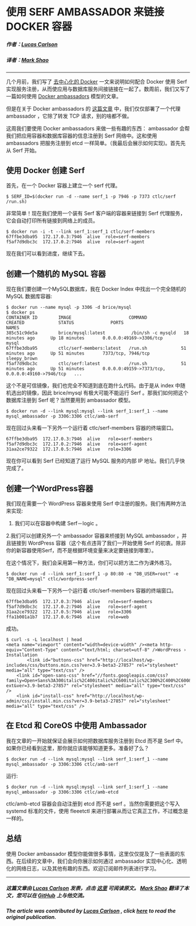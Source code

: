 # 使用 SERF AMBASSADOR 来链接 DOCKER 容器


##### 作者：[Lucas Carlson](http://www.centurylinklabs.com/author/cardmagic/)
##### 译者：[Mark Shao](https://github.com/markshao)

***

几个月前，我们写了 [去中心化的 Docker](http://www.centurylinklabs.com/decentralizing-docker-how-to-use-serf-with-docker/) 一文来说明如何配合 Docker 使用 Serf 实现服务注册，从而使应用与数据库服务间接链接在一起了。数周前，我们又写了一篇如何使用 [Docker ambassadors](http://www.centurylinklabs.com/deploying-multi-server-docker-apps-with-ambassadors/) 模型的文章。

但是在关于 Docker ambassadors 的 [这篇文章](http://www.centurylinklabs.com/deploying-multi-server-docker-apps-with-ambassadors/) 中，我们仅仅部署了一个代理 ambassador ，它除了转发 TCP 请求，别的啥都不做。

这周我们要使用 Docker ambassadors 来做一些有趣的东西： ambassador 会帮我们把应用容器和数据库容器的信息注册到 Serf 网络中。这和使用 ambassadors 把服务注册到 etcd 一样简单。（我最后会展示如何实现)。首先先从 Serf 开始。

## 使用 Docker 创建 Serf

首先，在一个 Docker 容器上建立一个 serf 代理。

```
$ SERF_ID=$(docker run -d --name serf_1 -p 7946 -p 7373 ctlc/serf /run.sh)
```

非常简单！现在我们使用一个装有 Serf 客户端的容器来链接到 Serf 代理服务，它会自动打印所有链接到网络上的成员。

```
$ docker run -i -t --link serf_1:serf_1 ctlc/serf-members
67ffbe3dba95  172.17.0.3:7946  alive  role=serf-members
f5af7d9dbc3c  172.17.0.2:7946  alive  role=serf-agent
```

现在我们可以看到进度，继续下去。

## 创建一个随机的 MySQL 容器

现在我们要创建一个MySQL数据库，我在 Docker Index 中找出一个完全随机的 MySQL 数据库容器:

```
$ docker run --name mysql -p 3306 -d brice/mysql
$ docker ps
CONTAINER ID        IMAGE                      COMMAND             CREATED             STATUS              PORTS                                              NAMES
385c51c9de5a        brice/mysql:latest          /bin/sh -c mysqld   18 minutes ago      Up 18 minutes       0.0.0.0:49169->3306/tcp                            mysql   
67ffbe3dba95        ctlc/serf-members:latest   /run.sh             51 minutes ago      Up 51 minutes       7373/tcp, 7946/tcp                                 sleepy_brown       
f5af7d9dbc3c        ctlc/serf:latest           /run.sh             51 minutes ago      Up 51 minutes       0.0.0.0:49159->7373/tcp, 0.0.0.0:49160->7946/tcp   ...  
```

这个不是可信镜像，我们也完全不知道到底在跑什么代码。由于是从 index 中随机选出的镜像，因此 brice/mysql 有极大可能不能运行 Serf 。那我们如何把这个数据库注册到 Serf 呢？当然要用到 ambassador 模型。

```
$ docker run -d --link mysql:mysql --link serf_1:serf_1 --name mysql_ambassador -p 3306:3306 ctlc/amb-serf
```

现在回过头来看一下另外一个运行着 ctlc/serf-members 容器的终端窗口。

```
67ffbe3dba95  172.17.0.3:7946  alive   role=serf-members
f5af7d9dbc3c  172.17.0.2:7946  alive   role=serf-agent
31aa2ce79322  172.17.0.5:7946  alive   role=3306
```

现在你可以看到 Serf 已经知道了运行 MySQL 服务的内部 IP 地址。我们几乎快完成了。

## 创建一个WordPress容器

我们现在需要一个 WordPress 容器来使用 Serf 中注册的服务。我们有两种方法来实现:

1. 我们可以在容器中构建 Serf－logic 。

2.我们可以创建另外一个 ambassador 容器来桥接到 MySQL ambassador ，并且链接到 WordPress 容器（这个有点违背了我们一开始使用 Serf 的初衷。除非你的新容器使用Serf，而不是根据环境变量来决定要链接到哪里）。

在这个情况下，我们会采用第一种方法，你们可以把方法二作为课外练习。

```
$ docker run -d --link serf_1:serf_1 -p 80:80 -e "DB_USER=root" -e "DB_NAME=mysql" ctlc/wordpress-serf
```

现在回过头来看一下另外一个运行着 ctlc/serf-members 容器的终端窗口。

```
67ffbe3dba95  172.17.0.3:7946  alive   role=serf-members
f5af7d9dbc3c  172.17.0.2:7946  alive   role=serf-agent
31aa2ce79322  172.17.0.5:7946  alive   role=3306
ffa1b001a1b7  172.17.0.6:7946  alive   role=web
```

成功。

```
$ curl -s -L localhost | head
<meta name="viewport" content="width=device-width" /><meta http-equiv="Content-Type" content="text/html; charset=utf-8" />WordPress › Installation
		<link id="buttons-css" href="http://localhost/wp-includes/css/buttons.min.css?ver=3.9-beta3-27857" rel="stylesheet" media="all" type="text/css" />
	<link id="open-sans-css" href="//fonts.googleapis.com/css?family=Open+Sans%3A300italic%2C400italic%2C600italic%2C300%2C400%2C600&subset=latin%2Clatin-ext&ver=3.9-beta3-27857" rel="stylesheet" media="all" type="text/css" />
	<link id="install-css" href="http://localhost/wp-admin/css/install.min.css?ver=3.9-beta3-27857" rel="stylesheet" media="all" type="text/css" />
```

## 在 Etcd 和 CoreOS 中使用 Ambassador

我在文章的一开始就保证会展示如何把数据库服务注册到 Etcd 而不是 Serf 中。如果你已经看到这里，那你就应该能够知道更多。准备好了么？

```
$ docker run -d --link mysql:mysql --link serf_1:serf_1 --name mysql_ambassador -p 3306:3306 ctlc/amb-serf
```

运行:

```
$ docker run -d --link mysql:mysql --link serf_1:serf_1 --name mysql_ambassador -p 3306:3306 ctlc/amb-etcd
```

ctlc/amb-etcd 容器会自动注册到 etcd 而不是 serf 。当然你需要把这个写入 systemd 标准的文件，使用 fleeetctl 来进行部署从而让它真正工作，不过概念是一样的。

## 总结

使用 Docker ambassador 模型你能做很多事情，这里仅仅提及了一些表面的东西。在后续的文章中，我们会向你展示如何通过 ambassador 实现中心化、透明化的网络日志，以及其他有趣的东西。欢迎订阅邮件列表进行学习。

---

##### 这篇文章由 [Lucas Carlson](http://www.centurylinklabs.com/author/cardmagic/) 发表，点击 [这里](http://www.centurylinklabs.com/linking-docker-containers-with-a-serf-ambassador/?utm_source=Docker+News&utm_campaign=c3d355131c-Docker_0_5_0_7_18_2013&utm_medium=email&utm_term=0_c0995b6e8f-c3d355131c-235722981) 可阅读原文。 [Mark Shao](https://github.com/markshao) 翻译了本文，您可以在 [GitHub](https://github.com/markshao) 上与他交流。

##### The article was contributed by [Lucas Carlson](http://www.centurylinklabs.com/author/cardmagic/) , click [here]((http://www.centurylinklabs.com/linking-docker-containers-with-a-serf-ambassador/?utm_source=Docker+News&utm_campaign=c3d355131c-Docker_0_5_0_7_18_2013&utm_medium=email&utm_term=0_c0995b6e8f-c3d355131c-235722981)) to read the original publication.

